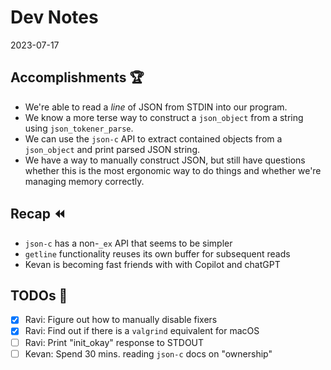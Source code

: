 # Dev Notes

2023-07-17

## Accomplishments 🏆

- We're able to read a _line_ of JSON from STDIN into our program.
- We know a more terse way to construct a `json_object` from a string using `json_tokener_parse`.
- We can use the `json-c` API to extract contained objects from a `json_object` and print parsed JSON string.
- We have a way to manually construct JSON, but still have questions whether this is the most ergonomic way to do things and whether we're managing memory correctly.

## Recap ⏪

- `json-c` has a non-`_ex` API that seems to be simpler
- `getline` functionality reuses its own buffer for subsequent reads
- Kevan is becoming fast friends with with Copilot and chatGPT

## TODOs 📝

- [x] Ravi: Figure out how to manually disable fixers
- [x] Ravi: Find out if there is a `valgrind` equivalent for macOS
- [ ] Ravi: Print "init_okay" response to STDOUT
- [ ] Kevan: Spend 30 mins. reading `json-c` docs on "ownership"
